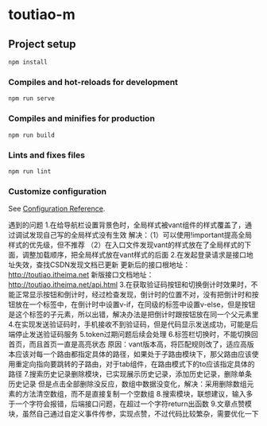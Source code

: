 # toutiao-m

## Project setup
```
npm install
```

### Compiles and hot-reloads for development
```
npm run serve
```

### Compiles and minifies for production
```
npm run build
```

### Lints and fixes files
```
npm run lint
```

### Customize configuration
See [Configuration Reference](https://cli.vuejs.org/config/).

遇到的问题
1.在给导航栏设置背景色时，全局样式被vant组件的样式覆盖了，通过调试发现自己写的全局样式没有生效
解决：（1）可以使用!important提高全局样式的优先级，但不推荐
     （2）在入口文件发现vant的样式放在了全局样式的下面，调整加载顺序，把全局样式放在vant样式的后面
2.在发起登录请求是接口地址失效，查找CSDN发现文档已更新
更新后的接口根地址： http://toutiao.itheima.net
新版接口文档地址： http://toutiao.itheima.net/api.html
3.在获取验证码按钮和切换倒计时效果时，不能正常显示按钮和倒计时，经过检查发现，倒计时的位置不对，没有把倒计时和按钮放在一个标签中，在倒计时中设置v-if，在同级的标签中设置v-else，但是按钮是这个标签的子元素，所以出错，解决办法是把倒计时跟按钮放在同一个父元素里
4.在实现发送验证码时，手机接收不到验证码，但是代码显示发送成功，可能是后端停止发送验证码服务
5.token过期问题后续会处理
6.标签栏切换时，不能切换回首页，而且首页一直是高亮状态
原因：vant版本高，将匹配规则改了，适应高版本应该对每一个路由都指定具体的路径，如果处于子路由模块下，那父路由应该使用重定向指向要跳转的子路由，对于tab组件，在路由模式下的to应该指定具体的路径
7.搜索历史记录删除模块，已实现展示历史记录，添加历史记录，删除单条历史记录
但是点击全部删除没反应，数组中数据没变化，解决：采用删除数组元素的方法清空数组，而不是直接复制一个空数组
8.搜索模块，联想建议，输入多于一个字符会报错，后端接口问题，在超过一个字符return出函数
9.文章点赞模块，虽然自己通过自定义事件传参，实现点赞，不过代码比较繁杂，需要优化一下